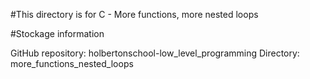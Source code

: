 #This directory is for C - More functions, more nested loops

#Stockage information

GitHub repository: holbertonschool-low_level_programming
Directory: more_functions_nested_loops